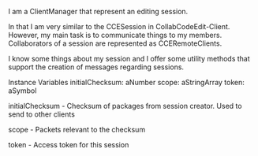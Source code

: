 I am a ClientManager that represent an editing session.

In that I am very similar to the CCESession in CollabCodeEdit-Client.
However, my main task is to communicate things to my members.
Collaborators of a session are represented as CCERemoteClients.

I know some things about my session and I offer some utility methods that support the creation of messages regarding sessions.

Instance Variables
	initialChecksum:		aNumber
	scope:		aStringArray
	token:		aSymbol

initialChecksum
	- Checksum of packages from session creator. Used to send to other clients

scope
	- Packets relevant to the checksum

token
	- Access token for this session
